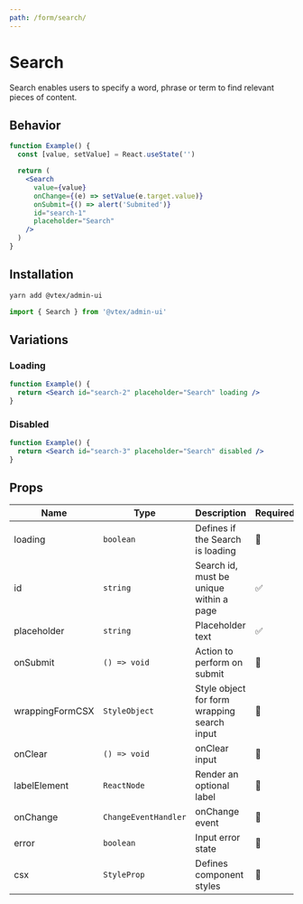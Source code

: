 ```yaml
---
path: /form/search/
---
```


# Search

Search enables users to specify a word, phrase or term to find relevant pieces of content.

## Behavior

```jsx
function Example() {
  const [value, setValue] = React.useState('')

  return (
    <Search
      value={value}
      onChange={(e) => setValue(e.target.value)}
      onSubmit={() => alert('Submited')}
      id="search-1"
      placeholder="Search"
    />
  )
}
```

## Installation

```bash isStatic
yarn add @vtex/admin-ui
```

```jsx isStatic
import { Search } from '@vtex/admin-ui'
```

## Variations

### Loading

```jsx
function Example() {
  return <Search id="search-2" placeholder="Search" loading />
}
```

### Disabled

```jsx
function Example() {
  return <Search id="search-3" placeholder="Search" disabled />
}
```

## Props

| Name            | Type                 | Description                                 | Required | Default |
| --------------- | -------------------- | ------------------------------------------- | -------- | ------- |
| loading         | `boolean`            | Defines if the Search is loading            | 🚫       | `false` |
| id              | `string`             | Search id, must be unique within a page     | ✅       | -       |
| placeholder     | `string`             | Placeholder text                            | ✅       | -       |
| onSubmit        | `() => void`         | Action to perform on submit                 | 🚫       | -       |
| wrappingFormCSX | `StyleObject`        | Style object for form wrapping search input | 🚫       | `{}`    |
| onClear         | `() => void`         | onClear input                               | 🚫       | -       |
| labelElement    | `ReactNode`          | Render an optional label                    | 🚫       | -       |
| onChange        | `ChangeEventHandler` | onChange event                              | 🚫       | -       |
| error           | `boolean`            | Input error state                           | 🚫       | -       |
| csx             | `StyleProp`          | Defines component styles                    | 🚫       | `{}`    |
